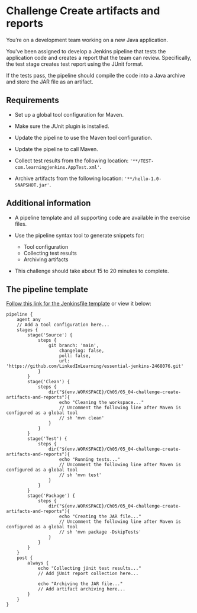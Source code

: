 # Challenge Create artifacts and reports
You’re on a development team working on a new Java application.

You've been assigned to develop a Jenkins pipeline that tests the application code and creates a report that the team can review.  Specifically, the test stage creates  test report using the JUnit format.

If the tests pass, the pipeline should compile the code into a Java archive and store the JAR file as an artifact.

## Requirements
- Set up a global tool configuration for Maven.

- Make sure the JUnit plugin is installed.

- Update the pipeline to use the Maven tool configuration.

- Update the pipeline to call Maven.

- Collect test results from the following location: `'**/TEST-com.learningjenkins.AppTest.xml'`.

- Archive artifacts from the following location: `'**/hello-1.0-SNAPSHOT.jar'`.

## Additional information
- A pipeline template and all supporting code are available in the exercise files.

- Use the pipeline syntax tool to generate snippets for:
    - Tool configuration
    - Collecting test results
    - Archiving artifacts

- This challenge should take about 15 to 20 minutes to complete.

## The pipeline template
[Follow this link for the Jenkinsfile template](./Jenkinsfile) or view it below:

```Jenkinsfile
pipeline {
    agent any
    // Add a tool configuration here...
    stages {
        stage('Source') {
            steps {
                git branch: 'main',
                    changelog: false,
                    poll: false,
                    url: 'https://github.com/LinkedInLearning/essential-jenkins-2468076.git'
            }
        }
        stage('Clean') {
            steps {
                dir("${env.WORKSPACE}/Ch05/05_04-challenge-create-artifacts-and-reports"){
                    echo "Cleaning the workspace..."
                    // Uncomment the following line after Maven is configured as a global tool
                    // sh 'mvn clean'
                }
            }
        }
        stage('Test') {
            steps {
                dir("${env.WORKSPACE}/Ch05/05_04-challenge-create-artifacts-and-reports"){
                    echo "Running tests..."
                    // Uncomment the following line after Maven is configured as a global tool
                    // sh 'mvn test'
                }
            }
        }
        stage('Package') {
            steps {
                dir("${env.WORKSPACE}/Ch05/05_04-challenge-create-artifacts-and-reports"){
                    echo "Creating the JAR file..."
                    // Uncomment the following line after Maven is configured as a global tool
                    // sh 'mvn package -DskipTests'
                }
            }
        }
    }
    post {
        always {
            echo "Collecting jUnit test results..."
            // Add jUnit report collection here...

            echo "Archiving the JAR file..."
            // Add artifact archiving here...
        }
    }
}
```